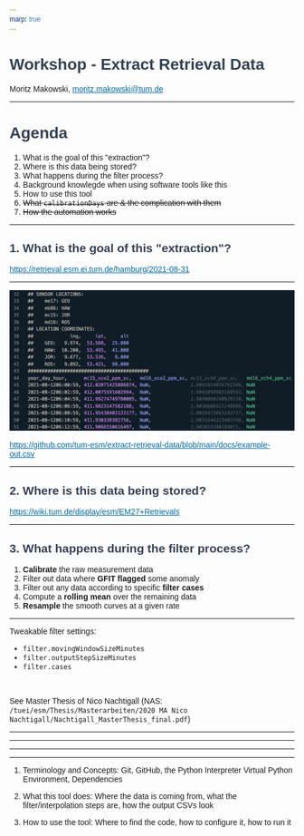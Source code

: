 ```yaml
---
marp: true
---
```


<style>
img[alt~="center"] {
  display: block;
  margin: 0 auto;
}
p[alt~="center"] {
  display: block;
  width: 100%;
  text-align: center;
}
* {
  font-family: "Rubik", sans-serif;
}
h1, h2, h3, h4, h5, h6 {
    color: #334155;
}
section {
    color: #0F172A;
}

a {
    color: #0369A1;
    text-decoration: underline;
}

section.invert footer, section.invert:after {
    color: #0F172A;
    opacity: 55%;
}

section.invert footer, section.invert:after {
    color: white;
    opacity: 70%;
}

s {
    opacity: 55%
}

section.invert {
    color: #E2E8F0;
}
section.invert h1 {
    color: #F1F5F9;
}
section.invert a{
    color: #7DD3FC;
    text-decoration: none;
}

strong {
    font-weight: 600
}
</style>

<!--
_class: invert
_backgroundImage: "url(images/dark-forest-bg.jpg)"
-->

# Workshop - Extract Retrieval Data

Moritz Makowski, moritz.makowski@tum.de

---

<!--
paginate: true
backgroundImage: "url(images/bright-forest-bg.jpg)"
footer: '**Extract Retrieval Data**'
-->

# Agenda

1. What is the goal of this "extraction"?
2. Where is this data being stored?
3. What happens during the filter process?
4. Background knowlegde when using software tools like this
5. How to use this tool
6. ~~What `calibrationDays` are & the complication with them~~
7. ~~How the automation works~~

---

<!--
footer: '**Extract Retrieval Data** - 1 - What is the goal of this "extraction"?'
-->

## 1. What is the goal of this "extraction"?

https://retrieval.esm.ei.tum.de/hamburg/2021-08-31

<!--
- Show retrieval plot
- Raw data is store in a database
- The filtered data is easier to use in models
-->

---

![w:900](images/example-out.png)

https://github.com/tum-esm/extract-retrieval-data/blob/main/docs/example-out.csv

---

<!--
footer: '**Extract Retrieval Data** - 2 - Where is this data being stored?'
-->

## 2. Where is this data being stored?

https://wiki.tum.de/display/esm/EM27+Retrievals

<!--
- MySQL database
- Raw data only
-->

---

<!--
footer: '**Extract Retrieval Data** - 3 - What happens during the filter process?'
-->

## 3. What happens during the filter process?

1. **Calibrate** the raw measurement data
2. Filter out data where **GFIT flagged** some anomaly
3. Filter out any data according to specific **filter cases**
4. Compute a **rolling mean** over the remaining data
5. **Resample** the smooth curves at a given rate

<!--
1. ... calibration factors are used from the database
2. ... (temperature in the enclosure, rapid concentration drop, etc.)
3. ... I will mention the filter cases in a minute
4. ...
5. ... for the output files (row)


Show retrieval page again.
-->

---

Tweakable filter settings:

-   `filter.movingWindowSizeMinutes`
-   `filter.outputStepSizeMinutes`
-   `filter.cases`

<br/>

See Master Thesis of Nico Nachtigall (NAS: `/tuei/esm/Thesis/Masterarbeiten/2020 MA Nico Nachtigall/Nachtigall_MasterThesis_final.pdf`)

---

---

---

---

1. Terminology and Concepts: Git, GitHub, the Python Interpreter Virtual Python Environment, Dependencies

2. What this tool does: Where the data is coming from, what the filter/interpolation steps are, how the output CSVs look

3. How to use the tool: Where to find the code, how to configure it, how to run it

